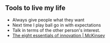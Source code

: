 ## Tools to live my life

*   Always give people what they want
*   Next time I play ball go in with expectations
*   Talk in terms of the other person's interest.
*   [The eight essentials of innovation | McKinsey](https://www.mckinsey.com/business-functions/strategy-and-corporate-finance/our-insights/the-eight-essentials-of-innovation)
